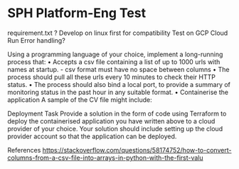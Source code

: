 # SPH Platform-Eng Test

requirement.txt ? 
Develop on linux first for compatibility
Test on GCP Cloud Run 
Error handling? 

Using a programming language of your choice, implement a long-running process that:
• Accepts a csv file containing a list of up to 1000 urls with names at startup. - csv format must have no space between columns
• The process should pull all these urls every 10 minutes to check their HTTP status.
• The process should also bind a local port, to provide a summary of monitoring status in the past hour in any suitable format.
• Containerise the application
A sample of the CV file might include:

Deployment Task
Provide a solution in the form of code using Terraform to deploy the containerised application you have written above to a cloud provider of your choice. Your solution should include setting up the cloud provider account so that the application can be deployed.

References 
https://stackoverflow.com/questions/58174752/how-to-convert-columns-from-a-csv-file-into-arrays-in-python-with-the-first-valu